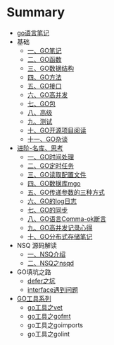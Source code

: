# Summary

* [go语言笔记](README.md)
* 基础
  * [一、GO笔记](GO.md)
  * [二、GO函数](go_func.md)
  * [三、GO数据结构](go_data.md)
  * [四、GO方法](go_method.md)
  * [五、GO接口](go_interface.md)
  * [六、GO高并发](go_concurence.md)
  * [七、GO包](go_package.md)
  * [八、高级](go_high.md)
  * [九、测试](go_test.md)
  * [十、GO开源项目阅读](go_opensrc.md)
  * [十一、GO杂谈](go_thought.md)
* [进阶-名库、思考](-.md)
  * [一、GO时间处理](go_time.md)
  * [二、GO定时任务](go_cron.md)
  * [三、GO读取配置文件](go_configure.md)
  * [四、GO数据库mgo](go_mgo.md)
  * [五、GO传递参数的三种方式](go_pass_params.md)
  * [六、GO的log日志](go_log.md)
  * [七、GO的同步](go_sync.md)
  * [八、GO语言Comma-ok断言](go_commaok.md)
  * [九、GO高并发记录心得](go_high_con.md)
  * [十、GO分布式存储笔记](go_distribution.md)
* NSQ 源码解读
  * [一、NSQ介绍](go_nsq_1.md)
  * [二、NSQ之nsqd](nsq_nsqd.md)
* GO填坑之路
  * [defer之坑](go_trap.md)
  * [interface遇到问题](go_pointer_with_reciever.md)
* [GO工具系列](govet.md)
  * [go工具之vet](govet/govet.md)
  * [go工具之gofmt](govet/gogofmt.md)
  * go工具之goimports
  * go工具之golint

